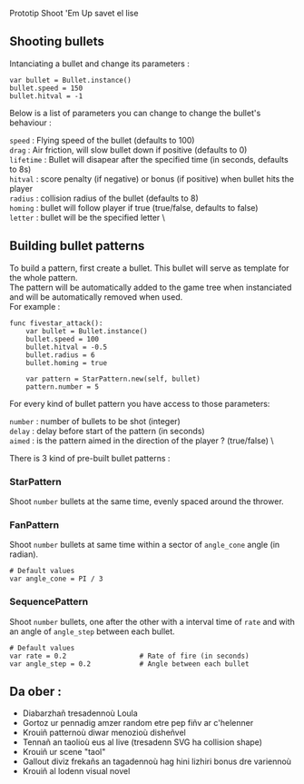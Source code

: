 Prototip Shoot 'Em Up savet el lise

## Shooting bullets

Intanciating a bullet and change its parameters :
```gdscript
var bullet = Bullet.instance()
bullet.speed = 150
bullet.hitval = -1
```

Below is a list of parameters you can change to change the bullet's behaviour :

`speed` : Flying speed of the bullet (defaults to 100) \
`drag` : Air friction, will slow bullet down if positive (defaults to 0) \
`lifetime` : Bullet will disapear after the specified time (in seconds, defaults to 8s) \
`hitval` : score penalty (if negative) or bonus (if positive) when bullet hits the player \
`radius` : collision radius of the bullet (defaults to 8) \
`homing` : bullet will follow player if true (true/false, defaults to false) \
`letter` : bullet will be the specified letter \

## Building bullet patterns

To build a pattern, first create a bullet. This bullet will serve as template for the whole pattern. \
The pattern will be automatically added to the game tree when instanciated and will be automatically removed when used. \
For example :

```gdscript
func fivestar_attack():
	var bullet = Bullet.instance()
	bullet.speed = 100
	bullet.hitval = -0.5
	bullet.radius = 6
	bullet.homing = true
	
	var pattern = StarPattern.new(self, bullet)
	pattern.number = 5
```

For every kind of bullet pattern you have access to those parameters:

`number` : number of bullets to be shot (integer) \
`delay` : delay before start of the pattern (in seconds) \
`aimed` : is the pattern aimed in the direction of the player ? (true/false) \

There is 3 kind of pre-built bullet patterns :

### StarPattern
Shoot `number` bullets at the same time, evenly spaced around the thrower.

### FanPattern
Shoot `number` bullets at same time within a sector of `angle_cone` angle (in radian).

```gdscript
# Default values
var angle_cone = PI / 3
```

### SequencePattern
Shoot `number` bullets, one after the other with a interval time of `rate` and with an angle of `angle_step` between each bullet.

```gdscript
# Default values
var rate = 0.2					# Rate of fire (in seconds)
var angle_step = 0.2			# Angle between each bullet
```

## Da ober :
 * Diabarzhañ tresadennoù Loula
 * Gortoz ur pennadig amzer random etre pep fiñv ar c'helenner
 * Krouiñ patternoù diwar menozioù disheñvel
 * Tennañ an taolioù eus al live (tresadenn SVG ha collision shape)
 * Krouiñ ur scene "taol"
 * Gallout diviz frekañs an tagadennoù hag hini lizhiri bonus dre variennoù
 * Krouiñ al lodenn visual novel

